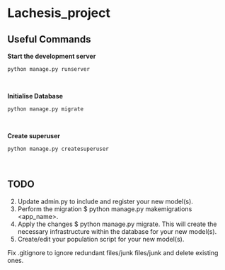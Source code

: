 # Lachesis_project

## Useful Commands
**Start the development server** <br />
```
python manage.py runserver
```
<br />

**Initialise Database** <br />
```
python manage.py migrate
```
<br />

**Create superuser** <br />
```
python manage.py createsuperuser
```
<br />

## TODO
2. Update admin.py to include and register your new model(s). <br />
3. Perform the migration $ python manage.py makemigrations <app_name>. <br />
4. Apply the changes $ python manage.py migrate. This will create the necessary infrastructure
within the database for your new model(s). <br />
5. Create/edit your population script for your new model(s).

Fix .gitignore to ignore redundant files/junk files/junk and delete existing ones.
